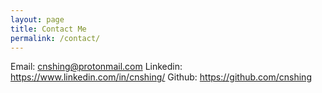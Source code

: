 ```yaml
---
layout: page
title: Contact Me
permalink: /contact/
---
```


Email: cnshing@protonmail.com
Linkedin: https://www.linkedin.com/in/cnshing/
Github: https://github.com/cnshing